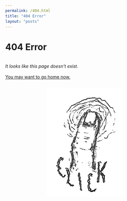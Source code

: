 ```yaml
---
permalink: /404.html
title: "404 Error"
layout: "posts"
---
```


<h1>404 Error</h1>
<br>
<i>It looks like this page doesn't exist.</i>
<br><br>
<a href="/"> You may want to go home now. </a>

<div style="display:flex; justify-content: center; padding-top:5%; flex-grow:3;" class="flexx-c">
    <a href="/"><img src="assets/images/aboutpg/4.png" class="img-about" alt="click"></a>
</div>
